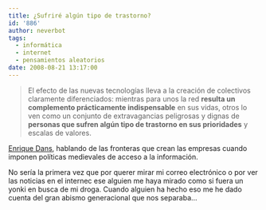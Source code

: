 ```yaml
---
title: ¿Sufriré algún tipo de trastorno?
id: '886'
author: neverbot
tags:
  - informática
  - internet
  - pensamientos aleatorios
date: 2008-08-21 13:17:00
---
```


> El efecto de las nuevas tecnologías lleva a la creación de colectivos claramente diferenciados: mientras para unos la red **resulta un complemento prácticamente indispensable** en sus vidas, otros lo ven como un conjunto de extravagancias peligrosas y dignas de **personas que sufren algún tipo de trastorno en sus prioridades** y escalas de valores.

[Enrique Dans](http://www.enriquedans.com/2008/08/%c2%bfesta-tu-empresa-en-la-edad-de-piedra-digital.html), hablando de las fronteras que crean las empresas cuando imponen políticas medievales de acceso a la información.

No sería la primera vez que por querer mirar mi correo electrónico o por ver las noticias en el internec ese alguien me haya mirado como si fuera un yonki en busca de mi droga. Cuando alguien ha hecho eso me he dado cuenta del gran abismo generacional que nos separaba...
